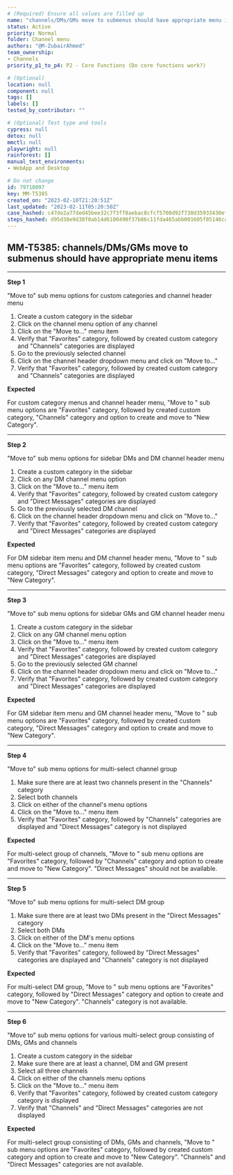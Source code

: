 ```yaml
---
# (Required) Ensure all values are filled up
name: "channels/DMs/GMs move to submenus should have appropriate menu items"
status: Active
priority: Normal
folder: Channel menu
authors: "@M-ZubairAhmed"
team_ownership: 
- Channels
priority_p1_to_p4: P2 - Core Functions (Do core functions work?)

# (Optional)
location: null
component: null
tags: []
labels: []
tested_by_contributor: ""

# (Optional) Test type and tools
cypress: null
detox: null
mmctl: null
playwright: null
rainforest: []
manual_test_environments:
- WebApp and Desktop

# Do not change
id: 79718097
key: MM-T5385
created_on: "2023-02-10T21:20:51Z"
last_updated: "2023-02-11T05:20:50Z"
case_hashed: c47de2a77ded45bee32c7f3ff8aebac8cfcf5700d92f730d35933430ef3a6a55d14ca763a7e95678312ac914b25fd319
steps_hashed: d95d38e9d38f0ab14d6100490f37b86c11fda465abb001605f85146ca3bd695b8cc8db42455a4c08b5f9b8bfdb569611
---
```


<!-- (Auto-generated) Based on frontmatter's "key" and "name" -->

## MM-T5385: channels/DMs/GMs move to submenus should have appropriate menu items

---

**Step 1**

"Move to" sub menu options for custom categories and channel header menu

1. Create a custom category in the sidebar
2. Click on the channel menu option of any channel
3. Click on the "Move to..." menu item
4. Verify that "Favorites" category, followed by created custom category and "Channels" categories are displayed
5. Go to the previously selected channel
6. Click on the channel header dropdown menu and click on "Move to..."
7. Verify that "Favorites" category, followed by created custom category and "Channels" categories are displayed

**Expected**

For custom category menus and channel header menu, "Move to " sub menu options are "Favorites" category, followed by created custom category, "Channels" category and option to create and move to "New Category".

---

**Step 2**

"Move to" sub menu options for sidebar DMs and DM channel header menu

1. Create a custom category in the sidebar
2. Click on any DM channel menu option
3. Click on the "Move to..." menu item
4. Verify that "Favorites" category, followed by created custom category and "Direct Messages" categories are displayed
5. Go to the previously selected DM channel
6. Click on the channel header dropdown menu and click on "Move to..."
7. Verify that "Favorites" category, followed by created custom category and "Direct Messages" categories are displayed

**Expected**

For DM sidebar item menu and DM channel header menu, "Move to " sub menu options are "Favorites" category, followed by created custom category, "Direct Messages" category and option to create and move to "New Category".

---

**Step 3**

"Move to" sub menu options for sidebar GMs and GM channel header menu

1. Create a custom category in the sidebar
2. Click on any GM channel menu option
3. Click on the "Move to..." menu item
4. Verify that "Favorites" category, followed by created custom category and "Direct Messages" categories are displayed
5. Go to the previously selected GM channel
6. Click on the channel header dropdown menu and click on "Move to..."
7. Verify that "Favorites" category, followed by created custom category and "Direct Messages" categories are displayed

**Expected**

For GM sidebar item menu and GM channel header menu, "Move to " sub menu options are "Favorites" category, followed by created custom category, "Direct Messages" category and option to create and move to "New Category".

---

**Step 4**

"Move to" sub menu options for multi-select channel group

1. Make sure there are at least two channels present in the "Channels" category
2. Select both channels
3. Click on either of the channel's menu options
4. Click on the "Move to..." menu item
5. Verify that "Favorites" category, followed by "Channels" categories are displayed and "Direct Messages" category is not displayed

**Expected**

For multi-select group of channels, "Move to " sub menu options are "Favorites" category, followed by "Channels" category and option to create and move to "New Category". "Direct Messages" should not be available.

---

**Step 5**

"Move to" sub menu options for multi-select DM group

1. Make sure there are at least two DMs present in the "Direct Messages" category
2. Select both DMs
3. Click on either of the DM's menu options
4. Click on the "Move to..." menu item
5. Verify that "Favorites" category, followed by "Direct Messages" categories are displayed and "Channels" category is not displayed

**Expected**

For multi-select DM group, "Move to " sub menu options are "Favorites" category, followed by "Direct Messages" category and option to create and move to "New Category". "Channels" category is not available.

---

**Step 6**

"Move to" sub menu options for various multi-select group consisting of DMs, GMs and channels

1. Create a custom category in the sidebar
2. Make sure there are at least a channel, DM and GM present
3. Select all three channels
4. Click on either of the channels menu options
5. Click on the "Move to..." menu item
6. Verify that "Favorites" category, followed by created custom category category is displayed
7. Verify that "Channels" and "Direct Messages" categories are not displayed

**Expected**

For multi-select group consisting of DMs, GMs and channels, "Move to " sub menu options are "Favorites" category, followed by created custom category and option to create and move to "New Category". "Channels" and "Direct Messages" categories are not available.
